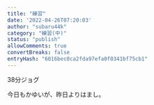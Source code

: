 ```yaml
---
title: "練習"
date: '2022-04-26T07:20:03'
author: "subaru44k"
category: "練習(中)"
status: "publish"
allowComments: true
convertBreaks: false
entryHash: "6016bec0ca2fda97efa0f0341bf75cb1"
---
```

38分ジョグ

今日もかゆいが、昨日よりはまし。
